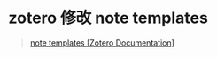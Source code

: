 # zotero 修改 note templates

> [note templates [Zotero Documentation]](https://www.zotero.org/support/note_templates)
